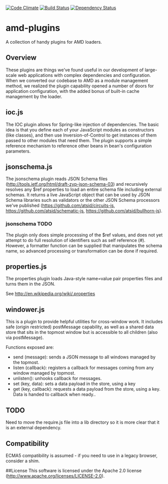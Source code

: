 [![Code Climate](https://codeclimate.com/github/atsid/amd-plugins/badges/gpa.svg)](https://codeclimate.com/github/atsid/amd-plugins)
[![Build Status](https://travis-ci.org/atsid/amd-plugins.svg?branch=master)](https://travis-ci.org/atsid/amd-plugins)
[![Dependency Status](https://david-dm.org/atsid/amd-plugins.svg)](https://david-dm.org/atsid/amd-plugins)

amd-plugins
===========

A collection of handy plugins for AMD loaders.

## Overview
These plugins are things we've found useful in our development of large-scale web applications with complex dependencies and configuration.
When we converted our codebase to AMD as a module management method, we realized the plugin capability opened a number of
doors for application configuration, with the added bonus of built-in cache management by the loader.

## ioc.js
The IOC plugin allows for Spring-like injection of dependencies. The basic idea is that you define each of your JavaScript
modules as constructors (like classes), and then use Inversion-of-Control to get instances of them passed to other modules
that need them. The plugin supports a simple reference mechanism to reference other beans in bean's configuration parameters.

## jsonschema.js
The jsonschema plugin reads JSON Schema files (http://tools.ietf.org/html/draft-zyp-json-schema-03) and recursively resolves
any $ref properties to load an entire schema file including external schemas. It returns a live JavaScript object that can be used
by JSON Schema libraries such as validators or the other JSON Schema processors we've published (https://github.com/atsid/circuits-js,
https://github.com/atsid/schematic-js, https://github.com/atsid/bullhorn-js).

### jsonschema TODO
The plugin only does simple processing of the $ref values, and does not yet attempt to do full resolution of identifiers such
as self reference (#). However, a formatter function can be supplied that manipulates the schema name, so advanced processing
or transformation can be done if required.

## properties.js
The properties plugin loads Java-style name=value pair properties files and turns them in the JSON.

See http://en.wikipedia.org/wiki/.properties

## windower.js
This is a plugin to provide helpful utilities for cross-window work. It includes safe (origin restricted) postMessage
capability, as well as a shared data store that sits in the topmost window but is accessible to all children (also via postMessage).

Functions exposed are:
- send (message): sends a JSON message to all windows managed by the topmost.
- listen (callback): registers a callback for messages coming from any window managed by topmost.
- unlisten(): unhooks callback for messages.
- set (key, data): sets a data payload in the store, using a key
- get (key, callback): requests a data payload from the store, using a key. Data is handed to callback when ready..

## TODO
Need to move the require.js file into a lib directory so it is more clear that it is an external dependency.

## Compatibility
ECMA5 compatibility is assumed - if you need to use in a legacy browser, consider a shim.

##License
This software is licensed under the Apache 2.0 license (http://www.apache.org/licenses/LICENSE-2.0).
